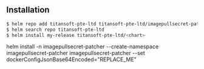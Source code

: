 ## Installation

```bash
$ helm repo add titansoft-pte-ltd titansoft-pte-ltd/imagepullsecret-patcher
$ helm search repo titansoft-pte-ltd
$ helm install my-release titansoft-pte-ltd/<chart>
```

helm install -n imagepullsecret-patcher --create-namespace imagepullsecret-patcher imagepullsecret-patcher --set dockerConfigJsonBase64Encoded="REPLACE_ME"